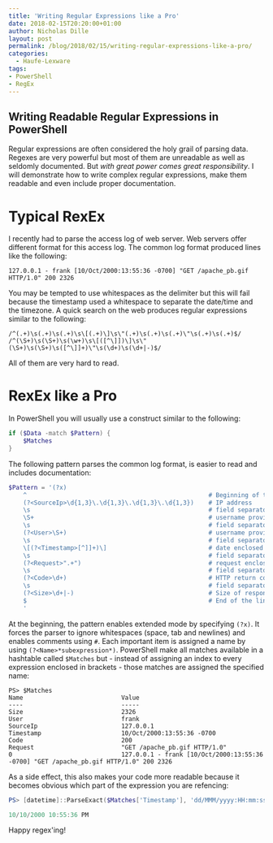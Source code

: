 ```yaml
---
title: 'Writing Regular Expressions like a Pro'
date: 2018-02-15T20:20:00+01:00
author: Nicholas Dille
layout: post
permalink: /blog/2018/02/15/writing-regular-expressions-like-a-pro/
categories:
  - Haufe-Lexware
tags:
- PowerShell
- RegEx
---
```

## Writing Readable Regular Expressions in PowerShell

Regular expressions are often considered the holy grail of parsing data. Regexes are very powerful but most of them are unreadable as well as seldomly documented. But *with great power comes great responsibility*. I will demonstrate how to write complex regular expressions, make them readable and even include proper documentation.

<!--more-->

# Typical RexEx

I recently had to parse the access log of web server. Web servers offer different format for this access log. The common log format produced lines like the following:

`127.0.0.1 - frank [10/Oct/2000:13:55:36 -0700] "GET /apache_pb.gif HTTP/1.0" 200 2326`

You may be tempted to use whitespaces as the delimiter but this will fail because the timestamp used a whitespace to separate the date/time and the timezone. A quick search on the web produces regular expressions similar to the following:

```text
/^(.+)\s(.+)\s(.+)\s\[(.+)\]\s\"(.+)\s(.+)\s(.+)\"\s(.+)\s(.+)$/
/^(\S+)\s(\S+)\s(\w+)\s\[([^\]])\]\s\"(\S+)\s(\S+)\s([^\]]+)\"\s(\d+)\s(\d+|-)$/
```

All of them are very hard to read.

# RexEx like a Pro

In PowerShell you will usually use a construct similar to the following:

```powershell
if ($Data -match $Pattern) {
    $Matches
}
```

The following pattern parses the common log format, is easier to read and includes documentation:

```powershell
$Pattern = '(?x)
    ^                                                  # Beginning of the line
    (?<SourceIp>\d{1,3}\.\d{1,3}\.\d{1,3}\.\d{1,3})    # IP address
    \s                                                 # field separator
    \S+                                                # username provided by identd (deprecated)
    \s                                                 # field separator
    (?<User>\S+)                                       # username provided by HTTP authentication
    \s                                                 # field separator
    \[(?<Timestamp>[^]]+)\]                            # date enclosed in brackets
    \s                                                 # field separator
    (?<Request>".+")                                   # request enclosed in quotation marks
    \s                                                 # field separator
    (?<Code>\d+)                                       # HTTP return code
    \s                                                 # field separator
    (?<Size>\d+|-)                                     # Size of response
    $                                                  # End of the line
    '
```

At the beginning, the pattern enables extended mode by specifying `(?x)`. It forces the parser to ignore whitespaces (space, tab and newlines) and enables comments using `#`. Each important item is assigned a name by using `(?<Name>*subexpression*)`. PowerShell make all matches available in a hashtable called `$Matches` but - instead of assigning an index to every expression enclosed in brackets - those matches are assigned the specified name:

```
PS> $Matches
Name                           Value
----                           -----
Size                           2326
User                           frank
SourceIp                       127.0.0.1
Timestamp                      10/Oct/2000:13:55:36 -0700
Code                           200
Request                        "GET /apache_pb.gif HTTP/1.0"
0                              127.0.0.1 - frank [10/Oct/2000:13:55:36 -0700] "GET /apache_pb.gif HTTP/1.0" 200 2326
```

As a side effect, this also makes your code more readable because it becomes obvious which part of the expression you are refencing:

```powershell
PS> [datetime]::ParseExact($Matches['Timestamp'], 'dd/MMM/yyyy:HH:mm:ss zz00', [System.Globalization.CultureInfo]::InvariantCulture).ToString([Globalization.CultureInfo]'en-US')

10/10/2000 10:55:36 PM
```

Happy regex'ing!